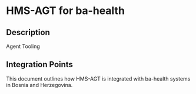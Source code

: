 # HMS-AGT for ba-health

## Description

Agent Tooling

## Integration Points

This document outlines how HMS-AGT is integrated with ba-health systems in Bosnia and Herzegovina.
